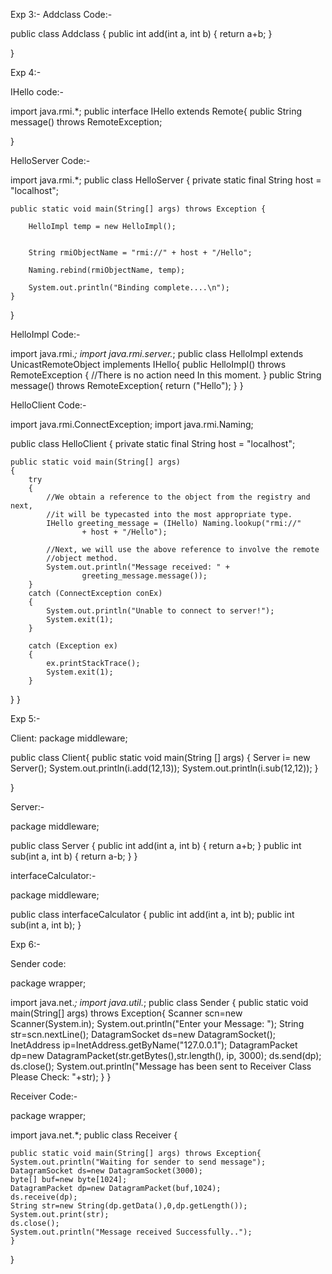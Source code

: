 Exp 3:-
Addclass Code:- 


public class Addclass {
	public int add(int a, int b) {
		return a+b;
	}

}


Exp 4:-

IHello code:- 

import java.rmi.*;
public interface IHello extends Remote{
	public String message() throws RemoteException;

}

HelloServer Code:-

import java.rmi.*;
public class HelloServer {
	private static final String host = "localhost";
	
	public static void main(String[] args) throws Exception {
		
		HelloImpl temp = new HelloImpl();
		
		
		String rmiObjectName = "rmi://" + host + "/Hello";
		
		Naming.rebind(rmiObjectName, temp);
		
		System.out.println("Binding complete....\n");
	}

}


HelloImpl Code:- 

import java.rmi.*;
import java.rmi.server.*;
public class HelloImpl extends UnicastRemoteObject
		implements IHello{
	public HelloImpl() throws RemoteException {
		//There is no action need    In this moment.
	}
	public String message() throws RemoteException{
		return ("Hello");
	}
}


HelloClient Code:-

import java.rmi.ConnectException;
import java.rmi.Naming;
	
public class HelloClient
{
	private static final String host = "localhost";
	
	public static void main(String[] args)
	{
		try
		{
			//We obtain a reference to the object from the registry and next,
			//it will be typecasted into the most appropriate type.
			IHello greeting_message = (IHello) Naming.lookup("rmi://" 
					+ host + "/Hello");
			
			//Next, we will use the above reference to involve the remote
			//object method.
			System.out.println("Message received: " + 
					greeting_message.message());
		}
		catch (ConnectException conEx)
		{
			System.out.println("Unable to connect to server!");
			System.exit(1);
		}

		catch (Exception ex)
		{
			ex.printStackTrace();
			System.exit(1);
		}
}
}

 
Exp 5:-

Client:
package middleware;

public class Client{
	public static void main(String [] args) 
	{
		Server i= new Server();
		System.out.println(i.add(12,13));
		System.out.println(i.sub(12,12));
	}

}

Server:- 

package middleware;

public class Server {
	public int add(int a, int b) {
		return a+b;
	}
	public int sub(int a, int b) {
		return a-b;
	}
}

interfaceCalculator:- 

package middleware;

public class interfaceCalculator {
	public int add(int a, int b);
	public int sub(int a, int b);
}



Exp 6:-
 
Sender code:

package wrapper;

import java.net.*;
import java.util.*;
public class Sender {
public static void main(String[] args) throws Exception{
	Scanner scn=new Scanner(System.in);
	System.out.println("Enter your Message: ");
	String str=scn.nextLine();
	DatagramSocket ds=new DatagramSocket();
	InetAddress ip=InetAddress.getByName("127.0.0.1");
	DatagramPacket dp=new
	DatagramPacket(str.getBytes(),str.length(), ip, 3000);
	ds.send(dp);
	ds.close();
	System.out.println("Message has been sent to Receiver Class Please Check: "+str);
	}
}


Receiver Code:-

package wrapper;

import java.net.*;
public class Receiver {

	public static void main(String[] args) throws Exception{
	System.out.println("Waiting for sender to send message");
	DatagramSocket ds=new DatagramSocket(3000);
	byte[] buf=new byte[1024]; 
	DatagramPacket dp=new DatagramPacket(buf,1024); 
	ds.receive(dp); 
	String str=new String(dp.getData(),0,dp.getLength()); 
	System.out.print(str); 
	ds.close();
	System.out.println("Message received Successfully..");
	}
}
